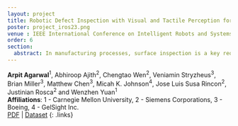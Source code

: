 ```yaml
---
layout: project
title: Robotic Defect Inspection with Visual and Tactile Perception for Large-scale Components
poster: project_iros23.png
venue : IEEE International Conference on Intelligent Robots and Systems (IROS) 2023
order: 6
section: 
  abstract: In manufacturing processes, surface inspection is a key requirement for quality assessment and damage localization. Due to this, automated surface anomaly detection has become a promising area of research in various industrial inspection systems. A particular challenge in industries with large-scale components, like aircraft and heavy machinery, is inspecting large parts with very small defect dimensions. Moreover, these parts can be of curved shapes. To address this challenge, we present a 2-stage multi-modal inspection pipeline with visual and tactile sensing. Our approach combines the best of both visual and tactile sensing by identifying and localizing defects using a global view (vision) and using the localized area for tactile scanning for identifying remaining defects. To benchmark our approach, we propose a novel real-world dataset with multiple metallic defect types per image, collected in the production environments on real aerospace manufacturing parts, as well as online robot experiments in two environments. Our approach is able to identify 85% defects using Stage I and identify 100% defects after Stage II.      
---
```

**Arpit Agarwal**<sup>1</sup>, Abhiroop Ajith<sup>2</sup>, Chengtao Wen<sup>2</sup>, Veniamin Stryzheus<sup>3</sup>, Brian Miller<sup>3</sup>, Matthew Chen<sup>3</sup>, Micah K. Johnson<sup>4</sup>, Jose Luis Susa Rincon<sup>2</sup>, Justinian Rosca<sup>2</sup> and Wenzhen Yuan<sup>1</sup>  
**Affiliations**: 1 - Carnegie Mellon University, 2 - Siemens Corporations, 3 - Boeing, 4 - GelSight Inc.    
[PDF](https://arxiv.org/abs/2309.04590) \|
[Dataset](https://zenodo.org/records/8327713)
{: .links} 